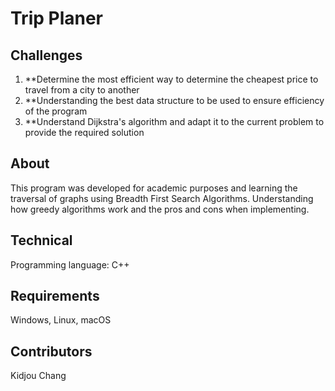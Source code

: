 # Trip Planer
## Challenges
1. **Determine the most efficient way to determine the cheapest price to travel from a city to another
2. **Understanding the best data structure to be used to ensure efficiency of the program
3. **Understand Dijkstra's algorithm and adapt it to the current problem to provide the required solution


## About

This program was developed for academic purposes and learning the traversal of graphs using Breadth First Search Algorithms. Understanding how greedy algorithms work and the pros and cons when implementing.


## Technical 
Programming language: C++


## Requirements 
Windows, Linux, macOS


## Contributors
Kidjou Chang








